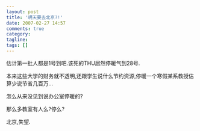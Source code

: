 ```yaml
---
layout: post
title: '明天要去北京?!'
date: 2007-02-27 14:57
comments: true
category: 
tagline: 
tags: []
---
```

    

估计第一批人都是1号到吧.该死的THU居然停暖气到28号.

本来这些大学的财务就不透明,还跟学生说什么节约资源,停暖一个寒假某系教授估算少说节省几百万...

怎么从来没见到说办公室停暖的?

那么多教室有人么?停么?

北京,失望.
